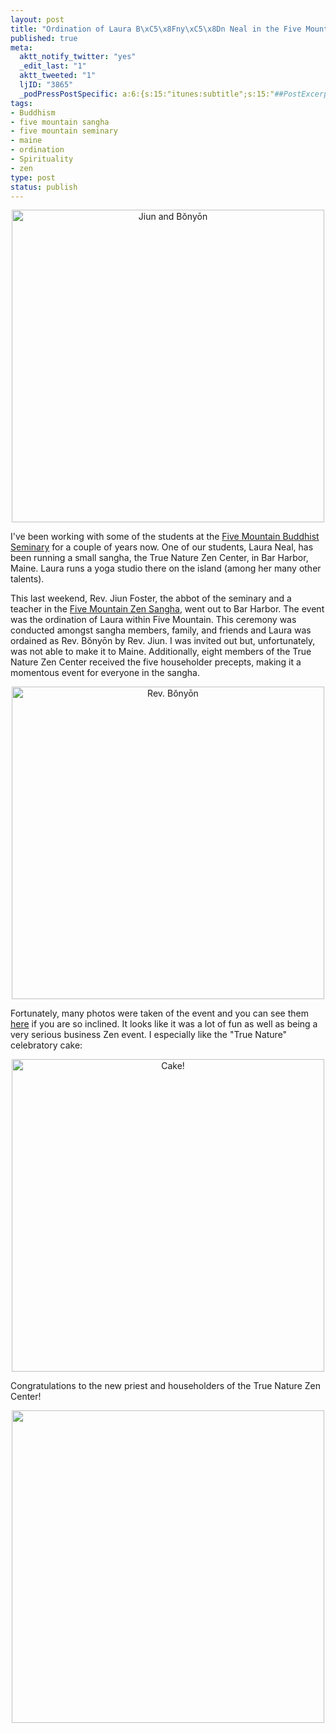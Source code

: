 ```yaml
--- 
layout: post
title: "Ordination of Laura B\xC5\x8Fny\xC5\x8Dn Neal in the Five Mountain Zen Sangha"
published: true
meta: 
  aktt_notify_twitter: "yes"
  _edit_last: "1"
  aktt_tweeted: "1"
  ljID: "3865"
  _podPressPostSpecific: a:6:{s:15:"itunes:subtitle";s:15:"##PostExcerpt##";s:14:"itunes:summary";s:15:"##PostExcerpt##";s:15:"itunes:keywords";s:17:"##WordPressCats##";s:13:"itunes:author";s:10:"##Global##";s:15:"itunes:explicit";s:7:"Default";s:12:"itunes:block";s:7:"Default";}
tags: 
- Buddhism
- five mountain sangha
- five mountain seminary
- maine
- ordination
- Spirituality
- zen
type: post
status: publish
---
```

<p style="text-align:center"><a href="https://picasaweb.google.com/111733482846562810869/TrueNatureZenCtrCeremonies2011?fgl=true&pli=1#5638114373142351458"><img src="https://lh5.googleusercontent.com/-cPvQ1WTkVzs/Tj6bJn4sjmI/AAAAAAAAAJM/AagbPC0QNI4/s720/P1030247.JPG" width="500" alt="Jiun and Bŏnyōn"></a></p>
I've been working with some of the students at the <a href="http://five-mountain.org">Five Mountain Buddhist Seminary</a> for a couple of years now. One of our students, Laura Neal, has been running a small sangha, the True Nature Zen Center, in Bar Harbor, Maine. Laura runs a yoga studio there on the island (among her many other talents).

This last weekend, Rev. Jiun Foster, the abbot of the seminary and a teacher in the <a href="http://fivemountain.org">Five Mountain Zen Sangha</a>, went out to Bar Harbor. The event was the ordination of Laura within Five Mountain. This ceremony was conducted amongst sangha members, family, and friends and Laura was ordained as Rev. Bŏnyōn by Rev. Jiun. I was invited out but, unfortunately, was not able to make it to Maine. Additionally, eight members of the True Nature Zen Center received the five householder precepts, making it a momentous event for everyone in the sangha.
<p style="text-align:center"><a href="https://picasaweb.google.com/111733482846562810869/TrueNatureZenCtrCeremonies2011?fgl=true&pli=1#5638117131167126130"><img src="https://lh5.googleusercontent.com/-g7kuEm-9rQU/Tj6dqKVC0nI/AAAAAAAAAKk/WZHB-CXVf4E/s512/P1030276.JPG" width="500" alt="Rev. Bŏnyōn"></a>

Fortunately, many photos were taken of the event and you can see them <a href="https://picasaweb.google.com/111733482846562810869/TrueNatureZenCtrCeremonies2011?">here</a> if you are so inclined. It looks like it was a lot of fun as well as being a very serious business Zen event. I especially like the "True Nature" celebratory cake:
<p style="text-align:center"><img src="https://lh5.googleusercontent.com/-inqGPmb23OQ/Tj6N1Fn-PjI/AAAAAAAAAFk/w2bOHFAMBZY/s720/P1030160.JPG" width="500" alt="Cake!"></p>

Congratulations to the new priest and householders of the True Nature Zen Center!
<p style="text-align:center"><img src="https://lh3.googleusercontent.com/-v0pIXW1EyY0/Tj6m3F7o1HI/AAAAAAAAANg/99QG2tq1BJs/s720/P1030330.JPG" width="500"></p>
